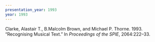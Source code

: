 ```yaml
---
presentation_year: 1993
year: 1993
---
```


Clarke, Alastair T., B.Malcolm Brown, and Michael P. Thorne. 1993. “Recognising Musical Text.” In <i>Proceedings of the SPIE</i>, 2064:222–33.
